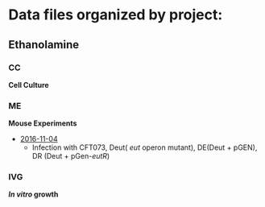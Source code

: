 # Data files organized by project:

## Ethanolamine

### CC
  **Cell Culture**  
  
### ME
  **Mouse Experiments**  
  * [2016-11-04](https://github.com/ASintsova/HUTI-RNAseq/blob/master/data/ME/2016-11-04_mouse_infection.xlsx) 
    - Infection with CFT073, Deut( *eut* operon mutant), DE(Deut + pGEN), DR (Deut + pGen-*eutR*)  
 
### IVG
  ***In vitro* growth**

